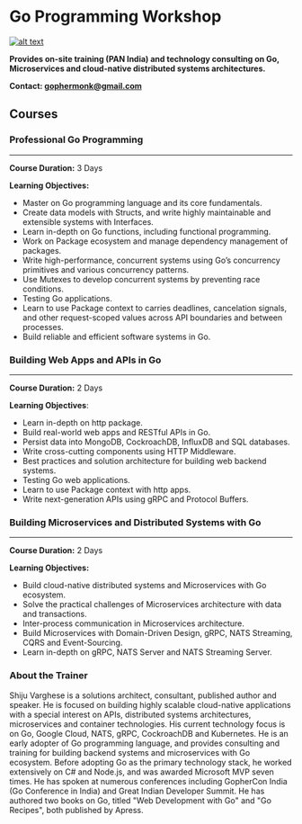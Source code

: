 # Go Programming Workshop
[![alt text](https://github.com/shijuvar/gokit/blob/master/img/gopher_kubernetes.png "Gopher")](https://medium.com/@shijuvar)

**Provides on-site training (PAN India) and technology consulting on Go, Microservices and cloud-native distributed systems architectures.** 

**Contact: gophermonk@gmail.com**  


## Courses
### Professional Go Programming 
-------------------------------
**Course Duration:**  3 Days

**Learning Objectives:** 
*	Master on Go programming language and its core fundamentals.
*	Create data models with Structs, and write highly maintainable and extensible systems with Interfaces.
*	Learn in-depth on Go functions, including functional programming.
*	Work on Package ecosystem and manage dependency management of packages. 
*	Write high-performance, concurrent systems using Go’s concurrency primitives and various concurrency patterns.
*	Use Mutexes to develop concurrent systems by preventing race conditions.
*	Testing Go applications.
*	Learn to use Package context to carries deadlines, cancelation signals, and other request-scoped values across API boundaries and between processes.
*	Build reliable and efficient software systems in Go.




### Building Web Apps and APIs in Go
----------------------------
**Course Duration:**  2 Days

**Learning Objectives**: 
*	Learn in-depth on http package.
*	Build real-world web apps and RESTful APIs in Go.
*	Persist data into MongoDB, CockroachDB, InfluxDB and SQL databases.
*	Write cross-cutting components using HTTP Middleware.
*	Best practices and solution architecture for building web backend systems.
*	Testing Go web applications.
*	Learn to use Package context with http apps. 
*	Write next-generation APIs using gRPC and Protocol Buffers.



### Building Microservices and Distributed Systems with Go
--------------------------------------------------------
**Course Duration:**  2 Days

**Learning Objectives:** 
*	Build cloud-native distributed systems and Microservices with Go ecosystem.
*	Solve the practical challenges of Microservices architecture with data and transactions.
*	Inter-process communication in Microservices architecture. 
*	Build Microservices with Domain-Driven Design, gRPC, NATS Streaming, CQRS and Event-Sourcing.
*	Learn in-depth on gRPC, NATS Server and NATS Streaming Server.


### About the Trainer
Shiju Varghese is a solutions architect, consultant, published author and speaker. He is focused on building highly scalable cloud-native applications with a special interest on APIs, distributed systems architectures, microservices and container technologies. His current technology focus is on Go, Google Cloud, NATS, gRPC, CockroachDB and Kubernetes. He is an early adopter of Go programming language, and provides consulting and training for building backend systems and microservices with Go ecosystem. Before adopting Go as the primary technology stack, he worked extensively on C# and Node.js, and was awarded Microsoft MVP seven times. He has spoken at numerous conferences including GopherCon India (Go Conference in India) and Great Indian Developer Summit. He has authored two books on Go, titled "Web Development with Go" and "Go Recipes", both published by Apress.
